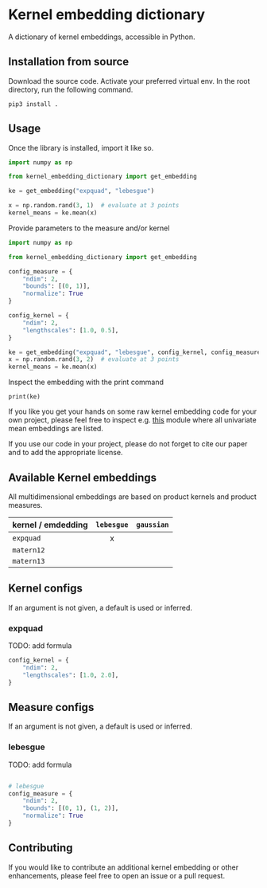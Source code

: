 # Kernel embedding dictionary

A dictionary of kernel embeddings, accessible in Python.

## Installation from source

Download the source code. 
Activate your preferred virtual env. 
In the root directory, run the following command.

```commandline
pip3 install .
```

## Usage

Once the library is installed, import it like so.

```python
import numpy as np

from kernel_embedding_dictionary import get_embedding

ke = get_embedding("expquad", "lebesgue")

x = np.random.rand(3, 1)  # evaluate at 3 points
kernel_means = ke.mean(x)
```

Provide parameters to the measure and/or kernel

```python
import numpy as np

from kernel_embedding_dictionary import get_embedding

config_measure = {
    "ndim": 2,
    "bounds": [(0, 1)],
    "normalize": True
}

config_kernel = {
    "ndim": 2,
    "lengthscales": [1.0, 0.5],
}

ke = get_embedding("expquad", "lebesgue", config_kernel, config_measure)
x = np.random.rand(3, 2)  # evaluate at 3 points
kernel_means = ke.mean(x)
```

Inspect the embedding with the print command

```commandline
print(ke)
```

If you like you get your hands on some raw kernel embedding code for your own project, please feel
free to inspect e.g. 
[this](https://github.com/mmahsereci/kernel_embedding_dictionary/blob/main/kernel_embedding_dictionary/embeddings/mean_funcs.py) 
module where all univariate mean embeddings are listed. 

If you use our code in your project, please do not forget 
to cite our paper and to add the appropriate license. 

## Available Kernel embeddings

All multidimensional embeddings are based on product kernels and product measures.

| kernel / emdedding | `lebesgue` | `gaussian` |
|--------------------|:---------:|:---------:|
| `expquad`          |     x     |           |
| `matern12`         |           |           |
| `matern13`         |           |           |

## Kernel configs

If an argument is not given, a default is used or inferred.

### expquad

TODO: add formula

```python
config_kernel = {
    "ndim": 2,
    "lengthscales": [1.0, 2.0],
}
```

## Measure configs

If an argument is not given, a default is used or inferred.

### lebesgue

TODO: add formula

```python

# lebesgue
config_measure = {
    "ndim": 2,
    "bounds": [(0, 1), (1, 2)],
    "normalize": True
}

```

## Contributing

If you would like to contribute an additional kernel embedding or other enhancements, 
please feel free to open an issue or a pull request.
